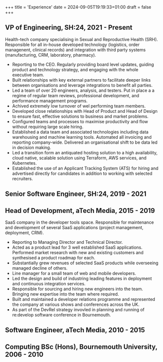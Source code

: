 +++
title = 'Experience'
date = 2024-09-05T19:19:33+01:00
draft = false
+++

## VP of Engineering, SH:24, 2021 - Present
Health-tech company specialising in Sexual and Reproductive Health (SRH). Responsible for all in-house developed technology (logistics, order managenent, clinical records) and integration with third party systems (manufacturing, CRM, laboratory, pharmacy).

* Reporting to the CEO. Regularly providing board level updates, guiding product and technology strategy, and engaging with the whole executive team.
* Built relationships with key external partners to facilitate deeper links between organisations and leverage integrations to benefit all parties.
* Led a team of over 20 engineers, analysis, and testers. Put in place a a regime of regular team reviews, professional development, and performance management programs.
* Achived extremely low turnover of wel performing team members.
* Developed close relationships with Head of Product and Head of Design to ensure fast, effective solutions to business and market problems.
* Configured teams and processes to maximise productivity and flow without requiring large scale hiring.
* Established a data team and associated technologies including data warehousing and machine learning tools. Automated all invoicing and reporting company-wide. Delivered an organisational shift to be data led in decision making.
* Led a transition form an antiquated hosting solution to a high availability, cloud native, scalable solution using Terraform, AWS services, and Kubernetes.
* Established the use of an Applicant Tracking System (ATS) for hiring and advertised directly for candidates in addition to working with selected recruiters.

## Senior Software Engineer, SH:24, 2019 - 2021

## Head of Development, aTech Media, 2015 - 2019
SaaS company in the developer tools space. Responsible for maintenance and development of several SaaS applications (project management, deployment, CRM).

* Reporting to Managing Director and Technical Director.
* Acted as a product lead for 3 well established SaaS applications. Performed market research with new and existing customers and synthesised a product roadmap for each.
* Substantially grew revenues of selected SaaS products while overseeing managed decline of others.
* Line manager for a small team of web and mobile developers.
* Led the design and build of industring leading features in deployment and continuous integration services.
* Responsible for sourcing and hiring new engineers into the team. Bringing new expertise into the team where required.
* Built and maintained a developer relations programme and represented the company at various shows and conferences across the UK.
* As part of the DevRel strategy invovled in planning and running of re:develop software conference in Bournemouth.

## Software Engineer, aTech Media, 2010 - 2015
## Computing BSc (Hons), Bournemouth University, 2006 - 2010
